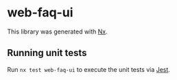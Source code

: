 # web-faq-ui

This library was generated with [Nx](https://nx.dev).

## Running unit tests

Run `nx test web-faq-ui` to execute the unit tests via [Jest](https://jestjs.io).
